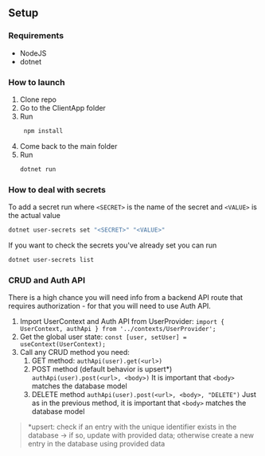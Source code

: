 ## Setup

### Requirements

- NodeJS
- dotnet

### How to launch

1. Clone repo
1. Go to the ClientApp folder
1. Run
   ```bash
    npm install
   ```
1. Come back to the main folder
1. Run
   ```bash
   dotnet run
   ```

### How to deal with secrets

To add a secret run where `<SECRET>` is the name of the secret and `<VALUE>` is the actual value

```bash
dotnet user-secrets set "<SECRET>" "<VALUE>"
```

If you want to check the secrets you've already set you can run

```bash
dotnet user-secrets list
```

### CRUD and Auth API

There is a high chance you will need info from a backend API route that requires authorization - for that you will need to use Auth API.

1. Import UserContext and Auth API from UserProvider: `import { UserContext, authApi } from '../contexts/UserProvider';`
1. Get the global user state: `const [user, setUser] = useContext(UserContext);`
1. Call any CRUD method you need:
   1. GET method: `authApi(user).get(<url>)`
   1. POST method (default behavior is upsert\*) `authApi(user).post(<url>, <body>)` It is important that `<body>` matches the database model
   1. DELETE method `authApi(user).post(<url>, <body>, "DELETE")` Just as in the previous method, it is important that `<body>` matches the database model

> \*upsert: check if an entry with the unique identifier exists in the database -> if so, update with provided data; otherwise create a new entry in the database using provided data
